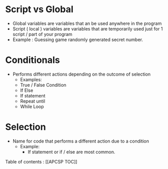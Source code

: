 # Script vs Global 
* Global variables are variables that an be used anywhere in the program
* Script ( local ) variables are variables that are temporarily used just for 1 script / part of your program 
* Example : Guessing game randomly generated secret number. 

# Conditionals
* Performs different actions depending on the outcome of selection
	* Examples: 
	* True / False Condition
	* If Else
	* If statement
	* Repeat until
	* While Loop

# Selection
* Name for code that performs a different action due to a condition
	* Example:
		* If statement or if / else are most common.


Table of contents : [[APCSP TOC]]
